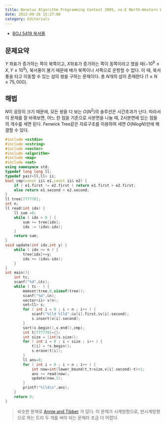 ```yaml
---
title: Benelux Algorithm Programming Contest 2005, no.E North-Western Winds
date: 2013-09-26 15:27:00
category: Editorials
---
```


* [BOJ 5419 북서풍](http://acmicpc.net/problem/5419)

## 문제요약

$Y$ 좌표가 증가하는 쪽이 북쪽이고, $X$좌표가 증가하는 쪽이 동쪽이라고 했을 때$(-10^9\leq{}X,Y\leq{}10^9)$, 북서풍이 불기 때문에 배가 북쪽이나 서쪽으로 운항할 수 없다. 이 때, 북서풍을 타고 이동할 수 있는 섬의 쌍을 구하는 문제이다. 총 $N$개의 섬이 존재한다 $(1\leq{}N\leq{}75,000)$.

## 해법

$N$이 굉장히 크기 때문에, 모든 쌍을 다 보는 $O(N^2)$의 솔루션은 시간초과가 난다. 따라서 이 문제를 잘 바꿔보면, 어느 한 점을 기준으로 사분면을 나눌 때, 2사분면에 있는 점들의 개수를 세면 된다. Fenwick Tree같은 자료구조를 이용하여 세면 $O(N log N)$만에 해결할 수 있다. 


```cpp
#include <cstdio>
#include <cstring>
#include <vector>
#include <algorithm>
#include <map>
#include <set>
using namespace std;
typedef long long ll;
typedef pair<ll,ll> ii;
bool cmp(const ii& e1,const ii& e2) {
    if ( e1.first != e2.first ) return e1.first > e2.first;
    else return e1.second < e2.second;
}
ll tree[777778];
int n;
ll read(int idx) {
    ll sum =0;
    while ( idx > 0 ) {
        sum += tree[idx];
        idx -= (idx&-idx);
    }
    return sum;
}
void update(int idx,int y) {
    while ( idx <= n ) {
        tree[idx]+=y;
        idx += (idx&-idx);
    }
}
int main(){
    int tc;
    scanf("%d",&tc);
    while ( tc-- ) {
        memset(tree,0,sizeof(tree));
        scanf("%d",&n);
        vector<ii> v(n);
        set<ll> s;
        for ( int i = 0 ; i < n ; i++ ) {
            scanf("%lld %lld",&v[i].first,&v[i].second);
            s.insert(v[i].second);
        }
        sort(v.begin(),v.end(),cmp);
        int t[777778]={};
        int size = (int)s.size();
        for ( int i = 0 ; i < size ; i++ ) {
            t[i] = *s.begin();
            s.erase(t[i]);
        }
        ll ans=0;
        for ( int i = 0 ; i < n ; i++ ) {
            int now=int(lower_bound(t,t+size,v[i].second)-t)+1;
            ans += read(now);
            update(now,1);
        }
        printf("%lld\n",ans);
    }
    return 0;
}
```

> 비슷한 문제로 [Annie and Tibber](https://algospot.com/judge/problem/read/ANNIETIBBER) 가 있다. 이 문제가 시계방향으로, 반시계방향으로 하는 트리 두 개를 써야 되는 문제라 조금 더 어렵다. 

